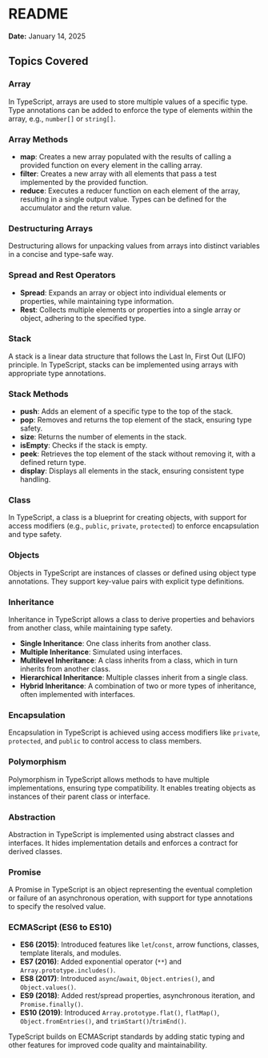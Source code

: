 # README

**Date:** January 14, 2025

## Topics Covered

### Array
In TypeScript, arrays are used to store multiple values of a specific type. Type annotations can be added to enforce the type of elements within the array, e.g., `number[]` or `string[]`.

### Array Methods
- **map**: Creates a new array populated with the results of calling a provided function on every element in the calling array.
- **filter**: Creates a new array with all elements that pass a test implemented by the provided function.
- **reduce**: Executes a reducer function on each element of the array, resulting in a single output value. Types can be defined for the accumulator and the return value.

### Destructuring Arrays
Destructuring allows for unpacking values from arrays into distinct variables in a concise and type-safe way.

### Spread and Rest Operators
- **Spread**: Expands an array or object into individual elements or properties, while maintaining type information.
- **Rest**: Collects multiple elements or properties into a single array or object, adhering to the specified type.

### Stack
A stack is a linear data structure that follows the Last In, First Out (LIFO) principle. In TypeScript, stacks can be implemented using arrays with appropriate type annotations.

### Stack Methods
- **push**: Adds an element of a specific type to the top of the stack.
- **pop**: Removes and returns the top element of the stack, ensuring type safety.
- **size**: Returns the number of elements in the stack.
- **isEmpty**: Checks if the stack is empty.
- **peek**: Retrieves the top element of the stack without removing it, with a defined return type.
- **display**: Displays all elements in the stack, ensuring consistent type handling.

### Class
In TypeScript, a class is a blueprint for creating objects, with support for access modifiers (e.g., `public`, `private`, `protected`) to enforce encapsulation and type safety.

### Objects
Objects in TypeScript are instances of classes or defined using object type annotations. They support key-value pairs with explicit type definitions.

### Inheritance
Inheritance in TypeScript allows a class to derive properties and behaviors from another class, while maintaining type safety.
- **Single Inheritance**: One class inherits from another class.
- **Multiple Inheritance**: Simulated using interfaces.
- **Multilevel Inheritance**: A class inherits from a class, which in turn inherits from another class.
- **Hierarchical Inheritance**: Multiple classes inherit from a single class.
- **Hybrid Inheritance**: A combination of two or more types of inheritance, often implemented with interfaces.

### Encapsulation
Encapsulation in TypeScript is achieved using access modifiers like `private`, `protected`, and `public` to control access to class members.

### Polymorphism
Polymorphism in TypeScript allows methods to have multiple implementations, ensuring type compatibility. It enables treating objects as instances of their parent class or interface.

### Abstraction
Abstraction in TypeScript is implemented using abstract classes and interfaces. It hides implementation details and enforces a contract for derived classes.

### Promise
A Promise in TypeScript is an object representing the eventual completion or failure of an asynchronous operation, with support for type annotations to specify the resolved value.

### ECMAScript (ES6 to ES10)
- **ES6 (2015)**: Introduced features like `let`/`const`, arrow functions, classes, template literals, and modules.
- **ES7 (2016)**: Added exponential operator (`**`) and `Array.prototype.includes()`.
- **ES8 (2017)**: Introduced `async`/`await`, `Object.entries()`, and `Object.values()`.
- **ES9 (2018)**: Added rest/spread properties, asynchronous iteration, and `Promise.finally()`.
- **ES10 (2019)**: Introduced `Array.prototype.flat()`, `flatMap()`, `Object.fromEntries()`, and `trimStart()`/`trimEnd()`. 

TypeScript builds on ECMAScript standards by adding static typing and other features for improved code quality and maintainability.

